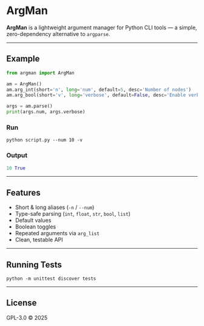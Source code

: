 # ArgMan

**ArgMan** is a lightweight argument manager for Python CLI tools —
a simple, zero-dependency alternative to `argparse`.

---

## Example

```python
from argman import ArgMan

am = ArgMan()
am.arg_int(short='n', long='num', default=5, desc='Number of nodes')
am.arg_bool(short='v', long='verbose', default=False, desc='Enable verbose output')

args = am.parse()
print(args.num, args.verbose)
```
### Run
```
python script.py --num 10 -v
```
### Output
```python
10 True
```

---

## Features

- Short & long aliases (`-n` / `--num`)
- Type-safe parsing (`int`, `float`, `str`, `bool`, `list`)
- Default values
- Boolean toggles
- Repeated arguments via `arg_list`
- Clean, testable API

---

## Running Tests
```
python -m unittest discover tests
```

---

## License
GPL-3.0 © 2025